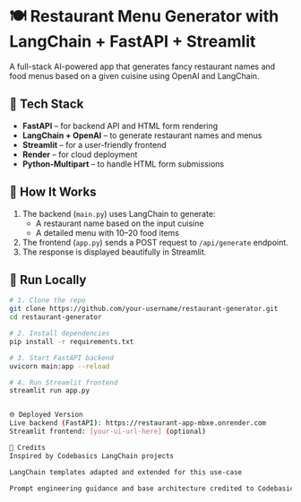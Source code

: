 # 🍽️ Restaurant Menu Generator with LangChain + FastAPI + Streamlit

A full-stack AI-powered app that generates fancy restaurant names and food menus based on a given cuisine using OpenAI and LangChain.

## 🔧 Tech Stack
- **FastAPI** – for backend API and HTML form rendering
- **LangChain + OpenAI** – to generate restaurant names and menus
- **Streamlit** – for a user-friendly frontend
- **Render** – for cloud deployment
- **Python-Multipart** – to handle HTML form submissions

## 🧠 How It Works
1. The backend (`main.py`) uses LangChain to generate:
   - A restaurant name based on the input cuisine
   - A detailed menu with 10–20 food items
2. The frontend (`app.py`) sends a POST request to `/api/generate` endpoint.
3. The response is displayed beautifully in Streamlit.

## 🚀 Run Locally

```bash
# 1. Clone the repo
git clone https://github.com/your-username/restaurant-generator.git
cd restaurant-generator

# 2. Install dependencies
pip install -r requirements.txt

# 3. Start FastAPI backend
uvicorn main:app --reload

# 4. Run Streamlit frontend
streamlit run app.py


🌐 Deployed Version
Live backend (FastAPI): https://restaurant-app-mbxe.onrender.com
Streamlit frontend: [your-ui-url-here] (optional)

🙏 Credits
Inspired by Codebasics LangChain projects

LangChain templates adapted and extended for this use-case

Prompt engineering guidance and base architecture credited to Codebasics tutorials
